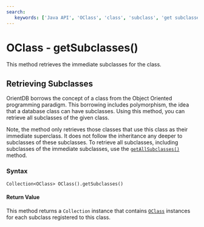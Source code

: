 ```yaml
---
search:
   keywords: ['Java API', 'OClass', 'class', 'subclass', 'get subclasses', 'getSubclasses']
---
```


# OClass - getSubclasses()

This method retrieves the immediate subclasses for the class.

## Retrieving Subclasses

OrientDB borrows the concept of a class from the Object Oriented programming paradigm.  This borrowing includes polymorphism, the idea that a database class can have subclasses.  Using this method, you can retrieve all subclasses of the given class.

Note, the method only retrieves those classes that use this class as their immediate superclass.  It does not follow the inheritance any deeper to subclasses of these subclasses.  To retrieve all subclasses, including subclasses of the immediate subclasses, use the [`getAllSubclasses()`](Java-Ref-OClass-getAllSubclasses.md) method.

### Syntax

```
Collection<OClass> OClass().getSubclasses()
```

#### Return Value

This method returns a `Collection` instance that contains [`OClass`](Java-Ref-OClass.md) instances for each subclass registered to this class.
